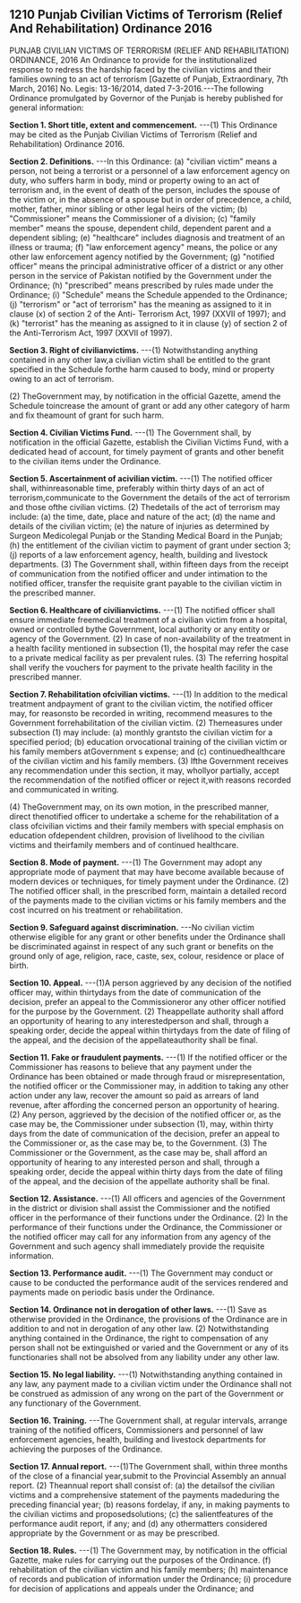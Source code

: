 ## 1210 Punjab Civilian Victims of Terrorism (Relief And Rehabilitation) Ordinance 2016
 
PUNJAB CIVILIAN VICTIMS OF TERRORISM (RELIEF AND REHABILITATION) ORDINANCE, 2016
An Ordinance to provide for the institutionalized response to redress the hardship faced by the civilian victims and their families owning to an act of terrorism
[Gazette of Punjab, Extraordinary, 7th March, 2016]
No. Legis: 13-16/2014, dated 7-3-2016.---The following Ordinance promulgated by Governor of the Punjab is hereby published for general information:


**Section 1. Short title, extent and commencement.**
---(1) This Ordinance may be cited as the Punjab Civilian Victims of Terrorism (Relief and Rehabilitation) Ordinance 2016.

 

**Section 2. Definitions.**
---In this Ordinance:
   (a) "civilian victim" means a person, not being a terrorist or a personnel of a law enforcement agency on duty, who suffers harm in body, mind or property owing to an act of terrorism and, in the event of death of the person, includes the spouse of the victim or, in the absence of a spouse but in order of precedence, a child, mother, father, minor sibling or other legal heirs of the victim;
   (b) "Commissioner" means the Commissioner of a division;
   (c) "family member" means the spouse, dependent child, dependent parent and a dependent sibling;
   (e) "healthcare" includes diagnosis and treatment of an illness or trauma;
   (f) "law enforcement agency" means, the police or any other law enforcement agency notified by the Government;
   (g) "notified officer" means the principal administrative officer of a district or any other person in the service of Pakistan notified by the Government under the Ordinance;
   (h) "prescribed" means prescribed by rules made under the Ordinance;
   (i) "Schedule" means the Schedule appended to the Ordinance;
   (j) "terrorism" or "act of terrorism" has the meaning as assigned to it in clause (x) of section 2 of the Anti- Terrorism Act, 1997 (XXVII of 1997); and
   (k) "terrorist" has the meaning as assigned to it in clause (y) of section 2 of the Anti-Terrorism Act, 1997 (XXVII of 1997).

 
**Section 3. Right of civilianvictims.**
---(1) Notwithstanding anything contained in any other law,a civilian victim shall be entitled to the grant specified in the Schedule forthe harm caused to body, mind or property owing to an act of terrorism.

(2) TheGovernment may, by notification in the official Gazette, amend the Schedule toincrease the amount of grant or add any other category of harm and fix theamount of grant for such harm.
 

**Section 4. Civilian Victims Fund.**
---(1) The Government shall, by notification in the official Gazette, establish the Civilian Victims Fund, with a dedicated head of account, for timely payment of grants and other benefit to the civilian items under the Ordinance.

 
**Section 5. Ascertainment of acivilian victim.**
---(1) The notified officer shall, withinreasonable time, preferably within thirty days of an act of terrorism,communicate to the Government the details of the act of terrorism and those ofthe civilian victims.
(2) Thedetails of the act of terrorism may include:
(a) the time, date, place and nature of the act;
(d) the name and details of the civilian victim;
(e) the nature of injuries as determined by Surgeon Medicolegal Punjab or the Standing Medical Board in the Punjab;
(h) the entitlement of the civilian victim to payment of grant under section 3;
(j) reports of a law enforcement agency, health, building and livestock departments.
(3) The Government shall, within fifteen days from the receipt of communication from the notified officer and under intimation to the notified officer, transfer the requisite grant payable to the civilian victim in the prescribed manner.

 
**Section 6. Healthcare of civilianvictims.**
---(1) The notified officer shall ensure immediate freemedical treatment of a civilian victim from a hospital, owned or controlled bythe Government, local authority or any entity or agency of the Government.
(2) In case of non-availability of the treatment in a health facility mentioned in subsection (1), the hospital may refer the case to a private medical facility as per prevalent rules.
(3) The referring hospital shall verify the vouchers for payment to the private health facility in the prescribed manner.

 
**Section 7. Rehabilitation ofcivilian victims.**
---(1) In addition to the medical treatment andpayment of grant to the civilian victim, the notified officer may, for reasonsto be recorded in writing, recommend measures to the Government forrehabilitation of the civilian victim.
(2) Themeasures under subsection (1) may include:
(a) monthly grantsto the civilian victim for a specified period;
(b) education orvocational training of the civilian victim or his family members atGovernment s expense; and
(c) continuedhealthcare of the civilian victim and his family members.
(3) Ifthe Government receives any recommendation under this section, it may, whollyor partially, accept the recommendation of the notified officer or reject it,with reasons recorded and communicated in writing.

(4) TheGovernment may, on its own motion, in the prescribed manner, direct thenotified officer to undertake a scheme for the rehabilitation of a class ofcivilian victims and their family members with special emphasis on education ofdependent children, provision of livelihood to the civilian victims and theirfamily members and of continued healthcare.
 

**Section 8. Mode of payment.**
---(1) The Government may adopt any appropriate mode of payment that may have become available because of modern devices or techniques, for timely payment under the Ordinance.
   (2) The notified officer shall, in the prescribed form, maintain a detailed record of the payments made to the civilian victims or his family members and the cost incurred on his treatment or rehabilitation.

 

**Section 9. Safeguard against discrimination.**
---No civilian victim otherwise eligible for any grant or other benefits under the Ordinance shall be discriminated against in respect of any such grant or benefits on the ground only of age, religion, race, caste, sex, colour, residence or place of birth.

 
**Section 10. Appeal.**
---(1)A person aggrieved by any decision of the notified officer may, within thirtydays from the date of communication of the decision, prefer an appeal to the Commissioneror any other officer notified for the purpose by the Government.
(2) Theappellate authority shall afford an opportunity of hearing to any interestedperson and shall, through a speaking order, decide the appeal within thirtydays from the date of filing of the appeal, and the decision of the appellateauthority shall be final.
 

**Section 11. Fake or fraudulent payments.**
---(1) If the notified officer or the Commissioner has reasons to believe that any payment under the Ordinance has been obtained or made through fraud or misrepresentation, the notified officer or the Commissioner may, in addition to taking any other action under any law, recover the amount so paid as arrears of land revenue, after affording the concerned person an opportunity of hearing.
    (2) Any person, aggrieved by the decision of the notified officer or, as the case may be, the Commissioner under subsection (1), may, within thirty days from the date of communication of the decision, prefer an appeal to the Commissioner or, as the case may be, to the Government.
    (3) The Commissioner or the Government, as the case may be, shall afford an opportunity of hearing to any interested person and shall, through a speaking order, decide the appeal within thirty days from the date of filing of the appeal, and the decision of the appellate authority shall be final.

 

**Section 12. Assistance.**
---(1) All officers and agencies of the Government in the district or division shall assist the Commissioner and the notified officer in the performance of their functions under the Ordinance.
    (2) In the performance of their functions under the Ordinance, the Commissioner or the notified officer may call for any information from any agency of the Government and such agency shall immediately provide the requisite information.

 

**Section 13. Performance audit.**
---(1) The Government may conduct or cause to be conducted the performance audit of the services rendered and payments made on periodic basis under the Ordinance.

 

**Section 14. Ordinance not in derogation of other laws.**
---(1) Save as otherwise provided in the Ordinance, the provisions of the Ordinance are in addition to and not in derogation of any other law.
    (2) Notwithstanding anything contained in the Ordinance, the right to compensation of any person shall not be extinguished or varied and the Government or any of its functionaries shall not be absolved from any liability under any other law.

 

**Section 15. No legal liability.**
---(1) Notwithstanding anything contained in any law, any payment made to a civilian victim under the Ordinance shall not be construed as admission of any wrong on the part of the Government or any functionary of the Government.

 

**Section 16. Training.**
---The Government shall, at regular intervals, arrange training of the notified officers, Commissioners and personnel of law enforcement agencies, health, building and livestock departments for achieving the purposes of the Ordinance.

 

**Section 17. Annual report.**
---(1)The Government shall, within three months of the close of a financial year,submit to the Provincial Assembly an annual report.
(2) Theannual report shall consist of:
(a) the detailsof the civilian victims and a comprehensive statement of the payments madeduring the preceding financial year;
(b) reasons fordelay, if any, in making payments to the civilian victims and proposedsolutions;
(c) the salientfeatures of the performance audit report, if any; and
(d) any othermatters considered appropriate by the Government or as may be prescribed.
 

**Section 18. Rules.**
---(1) The Government may, by notification in the official Gazette, make rules for carrying out the purposes of the Ordinance.
    (f) rehabilitation of the civilian victim and his family members;
    (h) maintenance of records and publication of information under the Ordinance;
    (i) procedure for decision of applications and appeals under the Ordinance; and

